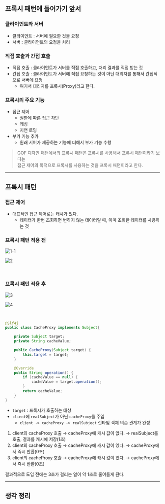 ## 프록시 패턴에 들어가기 앞서

### 클라이언트와 서버
- 클라이언트 : 서버에 필요한 것을 요청
- 서버 : 클라이언트의 요청을 처리

### 직접 호출과 간접 호출
- 직접 호출 : 클라이언트가 서버를 직접 호출하고, 처리 결과를 직접 받는 것
- 간접 호출 : 클라이언트가 서버에 직접 요청하는 것이 아닌 대리자를 통해서 간접적으로 서버에 요청
  - 여기서 대리자를 프록시(Proxy)라고 한다.

### 프록시의 주요 기능
- 접근 제어
  - 권한에 따른 접근 차단
  - 캐싱
  - 지연 로딩
- 부가 기능 추가
  - 원래 서버가 제공하는 기능에 더해서 부가 기능 수행

> GOF 디자인 패턴에서의 프록시 패턴은 프록시를 사용해서 프록시 패턴이라기 보다는 <br/> 접근 제어의 목적으로 프록시를 사용하는 것을 프록시 패턴이라고 한다.

---

## 프록시 패턴

### 접근 제어
- 대표적인 접근 제어로는 캐시가 있다.
  - 데이터가 한번 조회하면 변하지 않는 데이터일 때, 이미 조회한 데이터를 사용하는 것

### 프록시 패턴 적용 전
![1-1](https://github.com/user-attachments/assets/4ebe2407-e954-42bc-b548-30b24f946134)

![2](https://github.com/user-attachments/assets/e6539a66-a8f6-4a51-83cf-e0143db0237d)

<br />

### 프록시 패턴 적용 후
![3](https://github.com/user-attachments/assets/21b2c0ba-fb7a-4b89-a190-e300a93c50a1)

![4](https://github.com/user-attachments/assets/bdaf5349-2a62-4459-a3e0-07d0d6eb6d2f)

<br />

``` java
@Slf4j
public class CacheProxy implements Subject{

    private Subject target;
    private String cacheValue;

    public CacheProxy(Subject target) {
        this.target = target;
    }

    @Override
    public String operation() {
        if (cacheValue == null) {
            cacheValue = target.operation();
        }
        return cacheValue;
    }
}
```
- `target` : 프록시가 호출하는 대상
- `client`에 `realSubject`가 아닌 `cacheProxy`를 주입
  - `client -> cacheProxy -> realSubject` 런타임 객체 의존 관계가 완성

1. client의 cacheProxy 호출 → cacheProxy에 캐시 값이 없다. → realSubject를 호출, 결과를 캐시에 저장(1초)
2. client의 cacheProxy 호출 → cacheProxy에 캐시 값이 있다. → cacheProxy에서 즉시 반환(0초)
3. client의 cacheProxy 호출 → cacheProxy에 캐시 값이 있다. → cacheProxy에서 즉시 반환(0초)

결과적으로 도입 전에는 3초가 걸리는 일이 약 1초로 줄어들게 된다.

---

## 생각 정리
